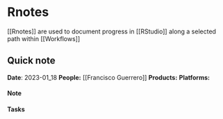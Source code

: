 # Rnotes 
[[Rnotes]] are used to document progress in [[RStudio]] along a selected path within  [[Workflows]]

## Quick note
**Date**: 2023-01_18
**People:** [[Francisco Guerrero]]
**Products:**
**Platforms:**

#### Note


#### Tasks
